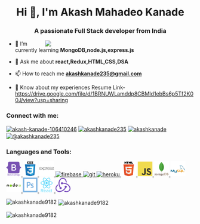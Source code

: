<h1 align="center">Hi 👋, I'm Akash Mahadeo Kanade</h1>
<h3 align="center">A passionate Full Stack developer from India</h3>




<img width="400px" align="right" src="https://media.tenor.com/UttC4AITYR4AAAAd/full-stack-developer.gif" />

- 🌱 I’m currently learning **MongoDB,node.js,express.js**

- 💬 Ask me about **react,Redux,HTML,CSS,DSA**

- 📫 How to reach me **akashkanade235@gmail.com**

- 📄 Know about my experiences  Resume Link-https://drive.google.com/file/d/1BRNUWLamddp8CBMId1ebBs6p5Tf2K00J/view?usp=sharing

<h3 align="left">Connect with me:</h3>

<p align="left">
<a href="https://www.linkedin.com/in/akash-kanade-59ab8218b/" target="blank"><img align="center" src="https://raw.githubusercontent.com/rahuldkjain/github-profile-readme-generator/master/src/images/icons/Social/linked-in-alt.svg" alt="akash-kanade-106410246" height="30" width="40" /></a>
<a href="https://codesandbox.com/akashkanade235" target="blank"><img align="center" src="https://raw.githubusercontent.com/rahuldkjain/github-profile-readme-generator/master/src/images/icons/Social/codesandbox.svg" alt="akashkanade235" height="30" width="40" /></a>
<a href="https://www.leetcode.com/akashkanade" target="blank"><img align="center" src="https://raw.githubusercontent.com/rahuldkjain/github-profile-readme-generator/master/src/images/icons/Social/leet-code.svg" alt="akashkanade" height="30" width="40" /></a>
<a href="https://www.hackerearth.com/@akashkanade235" target="blank"><img align="center" src="https://raw.githubusercontent.com/rahuldkjain/github-profile-readme-generator/master/src/images/icons/Social/hackerearth.svg" alt="@akashkanade235" height="30" width="40" /></a>
</p>

<h3 align="left">Languages and Tools:</h3>
<p align="left"> <a href="https://getbootstrap.com" target="_blank" rel="noreferrer"> <img src="https://raw.githubusercontent.com/devicons/devicon/master/icons/bootstrap/bootstrap-plain-wordmark.svg" alt="bootstrap" width="40" height="40"/> </a> <a href="https://www.w3schools.com/css/" target="_blank" rel="noreferrer"> <img src="https://raw.githubusercontent.com/devicons/devicon/master/icons/css3/css3-original-wordmark.svg" alt="css3" width="40" height="40"/> </a> <a href="https://expressjs.com" target="_blank" rel="noreferrer"> <img src="https://raw.githubusercontent.com/devicons/devicon/master/icons/express/express-original-wordmark.svg" alt="express" width="40" height="40"/> </a> <a href="https://firebase.google.com/" target="_blank" rel="noreferrer"> <img src="https://www.vectorlogo.zone/logos/firebase/firebase-icon.svg" alt="firebase" width="40" height="40"/> </a> <a href="https://git-scm.com/" target="_blank" rel="noreferrer"> <img src="https://www.vectorlogo.zone/logos/git-scm/git-scm-icon.svg" alt="git" width="40" height="40"/> </a> <a href="https://heroku.com" target="_blank" rel="noreferrer"> <img src="https://www.vectorlogo.zone/logos/heroku/heroku-icon.svg" alt="heroku" width="40" height="40"/> </a> <a href="https://www.w3.org/html/" target="_blank" rel="noreferrer"> <img src="https://raw.githubusercontent.com/devicons/devicon/master/icons/html5/html5-original-wordmark.svg" alt="html5" width="40" height="40"/> </a> <a href="https://developer.mozilla.org/en-US/docs/Web/JavaScript" target="_blank" rel="noreferrer"> <img src="https://raw.githubusercontent.com/devicons/devicon/master/icons/javascript/javascript-original.svg" alt="javascript" width="40" height="40"/> </a> <a href="https://www.mongodb.com/" target="_blank" rel="noreferrer"> <img src="https://raw.githubusercontent.com/devicons/devicon/master/icons/mongodb/mongodb-original-wordmark.svg" alt="mongodb" width="40" height="40"/> </a> <a href="https://www.mysql.com/" target="_blank" rel="noreferrer"> <img src="https://raw.githubusercontent.com/devicons/devicon/master/icons/mysql/mysql-original-wordmark.svg" alt="mysql" width="40" height="40"/> </a> <a href="https://nodejs.org" target="_blank" rel="noreferrer"> <img src="https://raw.githubusercontent.com/devicons/devicon/master/icons/nodejs/nodejs-original-wordmark.svg" alt="nodejs" width="40" height="40"/> </a> <a href="https://www.photoshop.com/en" target="_blank" rel="noreferrer"> <img src="https://raw.githubusercontent.com/devicons/devicon/master/icons/photoshop/photoshop-line.svg" alt="photoshop" width="40" height="40"/> </a> <a href="https://reactjs.org/" target="_blank" rel="noreferrer"> <img src="https://raw.githubusercontent.com/devicons/devicon/master/icons/react/react-original-wordmark.svg" alt="react" width="40" height="40"/> </a> <a href="https://redux.js.org" target="_blank" rel="noreferrer"> <img src="https://raw.githubusercontent.com/devicons/devicon/master/icons/redux/redux-original.svg" alt="redux" width="40" height="40"/> </a> </p>

<p><img align="left" src="https://github-readme-stats.vercel.app/api/top-langs/?username=akashkanade9182&theme=algolia&show_icons=true&border_radius=17.2&date_format=j%20M%5B%20Y%5D" alt="akashkanade9182" /></p>

<p margin-top:"15">&nbsp;<img margin-top:"15" align="center" src="https://github-readme-stats.vercel.app/api?username=akashkanade9182&count_private=true&theme=algolia&show_icons=true&border_radius=17.2&date_format=j%20M%5B%20Y%5D" alt="akashkanade9182" /></p>

<p><img align="center" src="https://github-readme-streak-stats.herokuapp.com?user=akashkanade9182&theme=radical&theme=algolia&border_radius=17.2&date_format=j%20M%5B%20Y%5D" alt="akashkanade9182" /></p>

